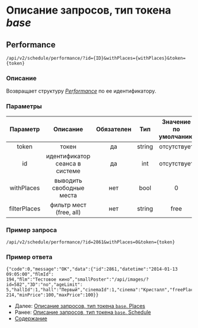 Описание запросов, тип токена _base_
====================================
Performance
-----------

`/api/v2/schedule/performance/?id={ID}&withPlaces={withPlaces}&token={token}` 

### Описание

Возвращает структуру _[Performance](../replies/performance)_ по ее идентификатору.
 
### Параметры

|  Параметр  |            Описание            | Обязателен |   Тип  | Значение по умолчанию |
|:----------:|:------------------------------:|:----------:|:------:|:---------------------:|
|    token   |              токен             |     да     | string |      отсутствует      |
|     id     | идентификатор сеанса в системе |     да     |   int  |      отсутствует      |
| withPlaces |    выводить свободные места    |     нет    |  bool  |           0           |
| filterPlaces |    фильтр мест (free, all)   | нет     | string    | free      |

### Пример запроса
`/api/v2/schedule/performance/?id=2861&withPlaces=0&token={token}`

### Пример ответа

```
{"code":0,"message":"OK","data":{"id":2861,"datetime":"2014-01-13 09:05:00","ﬁlmId":
194,"ﬁlm":"Тестовое кино”,"smallPoster":"/api/images/?id=582","3D":"no","ageLimit":
5,"hallId":1,"hall":"Первый","cinemaId":1,"cinema":"Кристалл","freePlaces":
214,"minPrice":100,"maxPrice":100}}
```

* Далее: [Описание запросов, тип токена `base`. Places](places)
* Ранее: [Описание запросов, тип токена `base`. Schedule](schedule)
* [Содержание](../index)
